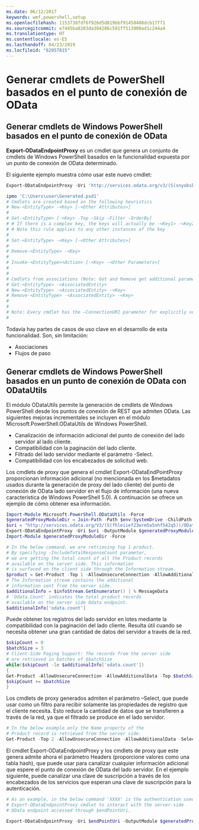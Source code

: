 ```yaml
---
ms.date: 06/12/2017
keywords: wmf,powershell,setup
ms.openlocfilehash: 1153738fdf6f926d5d819bbf91450408dcb17f71
ms.sourcegitcommit: e7445ba8203da304286c591ff513900ad1c244a4
ms.translationtype: HT
ms.contentlocale: es-ES
ms.lasthandoff: 04/23/2019
ms.locfileid: "62057815"
---
```

# <a name="generate-powershell-cmdlets-based-on-odata-endpoint"></a>Generar cmdlets de PowerShell basados en el punto de conexión de OData

## <a name="generate-windows-powershell-cmdlets-based-on-an-odata-endpoint"></a>Generar cmdlets de Windows PowerShell basados en el punto de conexión de OData

**Export-ODataEndpointProxy** es un cmdlet que genera un conjunto de cmdlets de Windows PowerShell basados en la funcionalidad expuesta por un punto de conexión de OData determinado.

El siguiente ejemplo muestra cómo usar este nuevo cmdlet:

```powershell
Export-ODataEndpointProxy -Uri 'http://services.odata.org/v3/(S(snyobsk1hhutkb2yulwldgf1))/odata/odata.svc' -OutputModule C:\Users\user\Generated.psd1

ipmo 'C:\Users\user\Generated.psd1'
# Cmdlets are created based on the following heuristics
# New-<EntityType> -<Key> [-<Other Attributes>]
#
# Get-<EntityType> [-<Key> -Top –Skip –Filter -OrderBy]
# # If there is a complex key, the keys will actually be -<Key1> -<Key2>…
# # Note this rule applies to any other instances of the key
#
# Set-<EntityType> -<Key> [-<Other Attributes>]
#
# Remove-<EntityType> -<Key>
#
# Invoke-<EntityType><Action> [-<Key> -<Other Parameters>]
#
#
# Cmdlets from associations (Note: Get and Remove get additional parameter sets)
# Get-<EntityType> -<AssociatedEntity>
# New-<EntityType> -<AssociatedEntity> -<Key>
# Remove-<EntityType> -<AssociatedEntity> -<Key>
#
#
# Note: Every cmdlet has the –ConnectionURI parameter for explicitly setting the URI of the endpoint. This normally uses the same address that you gave the Export-ODataEndpointProxy cmdlet, but can be overridden in this fashion for the sake of similar endpoints.
#
```

Todavía hay partes de casos de uso clave en el desarrollo de esta funcionalidad. Son, sin limitación:
-   Asociaciones
-   Flujos de paso

## <a name="generate-windows-powershell-cmdlets-based-on-an-odata-endpoint-with-odatautils"></a>Generar cmdlets de Windows PowerShell basados en un punto de conexión de OData con ODataUtils

El módulo ODataUtils permite la generación de cmdlets de Windows PowerShell desde los puntos de conexión de REST que admiten OData. Las siguientes mejoras incrementales se incluyen en el módulo Microsoft.PowerShell.ODataUtils de Windows PowerShell.
-   Canalización de información adicional del punto de conexión del lado servidor al lado cliente.
-   Compatibilidad con la paginación del lado cliente.
-   Filtrado del lado servidor mediante el parámetro -Select.
-   Compatibilidad con los encabezados de solicitud web.

Los cmdlets de proxy que genera el cmdlet Export-ODataEndPointProxy proporcionan información adicional (no mencionada en los $metadatos usados durante la generación de proxy del lado cliente) del punto de conexión de OData lado servidor en el flujo de información (una nueva característica de Windows PowerShell 5.0). A continuación se ofrece un ejemplo de cómo obtener esa información.

```powershell
Import-Module Microsoft.PowerShell.ODataUtils -Force
$generatedProxyModuleDir = Join-Path -Path $env:SystemDrive -ChildPath 'ODataDemoProxy'
$uri = "http://services.odata.org/V3/(S(fhleiief23wrm5a5nhf542q5))/OData/OData.svc/"
Export-ODataEndpointProxy -Uri $uri -OutputModule $generatedProxyModuleDir -Force -AllowUnSecureConnection -Verbose -AllowClobber
Import-Module $generatedProxyModuleDir -Force

# In the below command, we are retrieving top 1 product.
# By specifying -IncludeTotalResponseCount parameter,
# we are getting the total count of all the Product records
# available on the server side. This information
# is surfaced on the client side through the Information stream.
$product = Get-Product -Top 1 -AllowUnsecureConnection -AllowAdditionalData -IncludeTotalResponseCount -InformationVariable infoStream
# The Information stream contains the additional
# information sent from the server side.
$additionalInfo = $infoStream.GetEnumerator() | % MessageData
# 'Odata.Count' indicates the total product records
# available on the server side Odata endpoint.
$additionalInfo['odata.count']
```

Puede obtener los registros del lado servidor en lotes mediante la compatibilidad con la paginación del lado cliente. Resulta útil cuando se necesita obtener una gran cantidad de datos del servidor a través de la red.

```powershell
$skipCount = 0
$batchSize = 3
# Client-Side Paging Support: The records from the server side
# are retrieved in batches of $batchSize
while($skipCount -le $additionalInfo['odata.count'])
{
Get-Product -AllowUnsecureConnection -AllowAdditionalData -Top $batchSize -Skip $skipCount
$skipCount += $batchSize
}
```

Los cmdlets de proxy generados admiten el parámetro –Select, que puede usar como un filtro para recibir solamente las propiedades de registro que el cliente necesita. Esto reduce la cantidad de datos que se transfieren a través de la red, ya que el filtrado se produce en el lado servidor.

```powershell
# In the below example only the Name property of the
# Product record is retrieved from the server side.
Get-Product -Top 2 -AllowUnsecureConnection -AllowAdditionalData -Select Name
```

El cmdlet Export-ODataEndpointProxy y los cmdlets de proxy que este genera admite ahora el parámetro Headers (proporcione valores como una tabla hash), que puede usar para canalizar cualquier información adicional que espere el punto de conexión de OData del lado servidor. En el ejemplo siguiente, puede canalizar una clave de suscripción a través de los encabezados de los servicios que esperan una clave de suscripción para la autenticación.

```powershell
# As an example, in the below command 'XXXX' is the authentication used by the
# Export-ODataEndpointProxy cmdlet to interact with the server-side
# OData endpoint accessed through $endPointUri.

Export-ODataEndpointProxy -Uri $endPointUri -OutputModule $generatedProxyModuleDir -Force -AllowUnSecureConnection -Verbose -Headers @{'subscription-key'='XXXX'}
```

